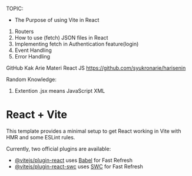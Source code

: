 TOPIC:

- The Purpose of using Vite in React

1. Routers
2. How to use (fetch) JSON files in React
3. Implementing fetch in Authentication feature(login)
4. Event Handling
5. Error Handling

GitHub Kak Arie
Materi React JS
https://github.com/syukronarie/harisenin

Random Knowledge:

1. Extention .jsx means JavaScript XML

# React + Vite

This template provides a minimal setup to get React working in Vite with HMR and some ESLint rules.

Currently, two official plugins are available:

- [@vitejs/plugin-react](https://github.com/vitejs/vite-plugin-react/blob/main/packages/plugin-react/README.md) uses [Babel](https://babeljs.io/) for Fast Refresh
- [@vitejs/plugin-react-swc](https://github.com/vitejs/vite-plugin-react-swc) uses [SWC](https://swc.rs/) for Fast Refresh
